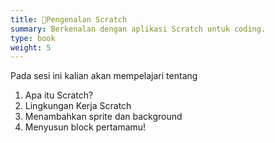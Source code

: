 ```yaml
---
title: 🔎Pengenalan Scratch
summary: Berkenalan dengan aplikasi Scratch untuk coding.
type: book
weight: 5
---
```

Pada sesi ini kalian akan mempelajari tentang
1. Apa itu Scratch?
2. Lingkungan Kerja Scratch
3. Menambahkan sprite dan background
4. Menyusun block pertamamu!
